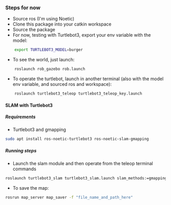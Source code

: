 ### Steps for now
- Source ros (I'm using Noetic)
- Clone this package into your catkin workspace
- Source the package
- For now, testing with Turtlebot3, export your env variable with the model:
```bash
    export TURTLEBOT3_MODEL=burger
```
- To see the world, just launch:
```bash
    roslaunch rob_gazebo rob.launch
```
- To operate the turtlebot, launch in another terminal (also with the model env variable, and sourced ros and workspace):
```bash
    roslaunch turtlebot3_teleop turtlebot3_teleop_key.launch
```
#### SLAM with Turtlebot3
##### Requirements
- Turtlebot3 and gmapping
```bash
sudo apt install ros-noetic-turtlebot3 ros-noetic-slam-gmapping
```
##### Running steps
- Launch the slam module and then operate from the teleop terminal commands
```bash
roslaunch turtlebot3_slam turtlebot3_slam.launch slam_methods:=gmapping
```
- To save the map:
```bash
rosrun map_server map_saver -f "file_name_and_path_here"
```

